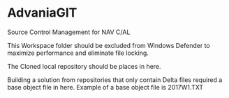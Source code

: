 # AdvaniaGIT
Source Control Management for NAV C/AL

This Workspace folder should be excluded from Windows Defender to maximize performance and eliminate file locking.

The Cloned local repository should be places in here.

Building a solution from repositories that only contain Delta files required a base object file in here.  Example of a base object file is 2017W1.TXT


